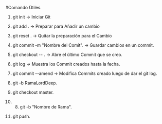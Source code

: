#Comando Útiles

1. git init -> Iniciar Git 

2. git add . -> Preparar para Añadir un cambio

3. git reset . -> Quitar la preparación para el Cambio

4. git commit -m "Nombre del Comit". -> Guardar cambios en un commit.   

5. git checkout -- . -> Abre el último Commit que se creo.

6. git log  -> Muestra los Commit creados hasta la fecha.

7. git commit --amend -> Modifica Commits creado luego de dar el git log. 

8. git -b RamaLordDeep.

9. git checkout master.

10. 8. git -b "Nombre de Rama".

11. git push. 